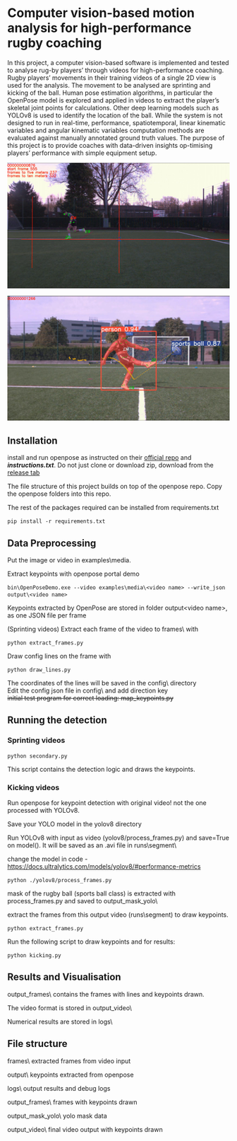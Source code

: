 # Computer vision-based motion analysis for high-performance rugby coaching

In this project, a computer vision-based software is implemented and tested to analyse rug-by players’ through videos for high-performance coaching. Rugby players’ movements in their training videos of a single 2D view is used for the analysis. The movement to be analysed are sprinting and kicking of the ball. Human pose estimation algorithms, in particular the OpenPose model is explored and applied in videos to extract the player’s skeletal joint points for calculations. Other deep learning models such as YOLOv8 is used to identify the location of the ball. While the system is not designed to run in real-time, performance, spatiotemporal, linear kinematic variables and angular kinematic variables computation methods are evaluated against manually annotated ground truth values. The purpose of this project is to provide coaches with data-driven insights op-timising players’ performance with simple equipment setup.


![Sprinting video](https://github.com/naomichoy/CVbased-RugbyCoach/blob/main/result_img/s2.png "Sprinting video")

![Kicking video](https://github.com/naomichoy/CVbased-RugbyCoach/blob/main/result_img/p2.png "Kicking video")

## Installation
install and run openpose as instructed on their [official repo](https://github.com/CMU-Perceptual-Computing-Lab/openpose#quick-start-overview) and ***instructions.txt***. Do not just clone or download zip, download from the [release tab](https://github.com/CMU-Perceptual-Computing-Lab/openpose/releases/tag/v1.7.0) 

The file structure of this project builds on top of the openpose repo. Copy the openpose folders into this repo.   

The rest of the packages required can be installed from requirements.txt
```
pip install -r requirements.txt
```

## Data Preprocessing

Put the image or video in examples\media\.

Extract keypoints with openpose portal demo
```
bin\OpenPoseDemo.exe --video examples\media\<video name> --write_json output\<video name>
```
Keypoints extracted by OpenPose are stored in folder output\<video name>, as one JSON file per frame

(Sprinting videos) Extract each frame of the video to frames\ with 
```
python extract_frames.py
```
Draw config lines on the frame with 
```
python draw_lines.py
```
The coordinates of the lines will be saved in the config\ directory   
Edit the config json file in config\ and add direction key  
~~initial test program for correct loading: map_keypoints.py~~  

## Running the detection

### Sprinting videos
```
python secondary.py
```
This script contains the detection logic and draws the keypoints. 

### Kicking videos  
Run openpose for keypoint detection with original video! not the one processed with YOLOv8.  

Save your YOLO model in the yolov8 directory

Run YOLOv8 with input as video (yolov8/process_frames.py) and save=True on model(). It will be saved as an .avi file in runs\segment\ 

change the model in code - https://docs.ultralytics.com/models/yolov8/#performance-metrics 
```
python ./yolov8/process_frames.py
```
mask of the rugby ball (sports ball class) is extracted with process_frames.py and saved to output_mask_yolo\

extract the frames from this output video (runs\segment\) to draw keypoints.
```
python extract_frames.py
```

Run the following script to draw keypoints and for results:
```
python kicking.py
```

## Results and Visualisation
output_frames\ contains the frames with lines and keypoints drawn.

The video format is stored in output_video\  

Numerical results are stored in logs\

## File structure
frames\ extracted frames from video input

output\ keypoints extracted from openpose

logs\ output results and debug logs

output_frames\ frames with keypoints drawn

output_mask_yolo\ yolo mask data

output_video\ final video output with keypoints drawn
